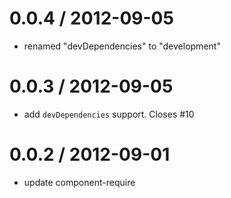 
0.0.4 / 2012-09-05 
==================

  * renamed "devDependencies" to "development"

0.0.3 / 2012-09-05 
==================

  * add `devDependencies` support. Closes #10

0.0.2 / 2012-09-01 
==================

  * update component-require
